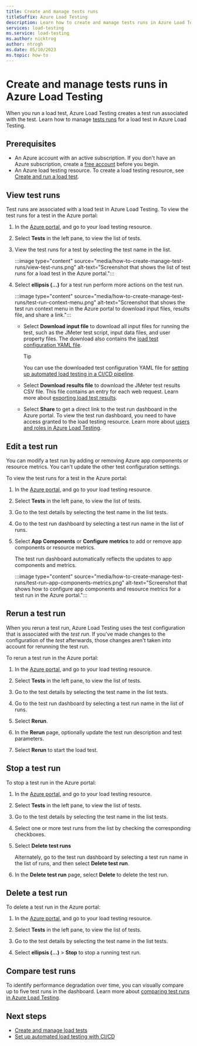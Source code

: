 ```yaml
---
title: Create and manage tests runs
titleSuffix: Azure Load Testing
description: Learn how to create and manage tests runs in Azure Load Testing with the Azure portal.
services: load-testing
ms.service: load-testing
ms.author: nicktrog
author: ntrogh
ms.date: 05/10/2023
ms.topic: how-to
---
```


# Create and manage tests runs in Azure Load Testing

When you run a load test, Azure Load Testing creates a test run associated with the test. Learn how to manage [tests runs](./concept-load-testing-concepts.md#test-run) for a load test in Azure Load Testing.

## Prerequisites

* An Azure account with an active subscription. If you don't have an Azure subscription, create a [free account](https://azure.microsoft.com/free/?WT.mc_id=A261C142F) before you begin.
* An Azure load testing resource. To create a load testing resource, see [Create and run a load test](./quickstart-create-and-run-load-test.md#create-an-azure-load-testing-resource).

## View test runs

Test runs are associated with a load test in Azure Load Testing. To view the test runs for a test in the Azure portal:

1. In the [Azure portal](https://portal.azure.com), and go to your load testing resource.

1. Select **Tests** in the left pane, to view the list of tests.

1. View the test runs for a test by selecting the test name in the list.

    :::image type="content" source="media/how-to-create-manage-test-runs/view-test-runs.png" alt-text="Screenshot that shows the list of test runs for a load test in the Azure portal.":::

1. Select **ellipsis (...)** for a test run perform more actions on the test run.

    :::image type="content" source="media/how-to-create-manage-test-runs/test-run-context-menu.png" alt-text="Screenshot that shows the test run context menu in the Azure portal to download input files, results file, and share a link.":::

    - Select **Download input file** to download all input files for running the test, such as the JMeter test script, input data files, and user property files. The download also contains the [load test configuration YAML file](./reference-test-config-yaml.md).

	    > [!TIP]
        > You can use the downloaded test configuration YAML file for [setting up automated load testing in a CI/CD pipeline](./how-to-configure-load-test-cicd.md).

    - Select **Download results file** to download the JMeter test results CSV file. This file contains an entry for each web request. Learn more about [exporting load test results](./how-to-export-test-results.md).

    - Select **Share** to get a direct link to the test run dashboard in the Azure portal. To view the test run dashboard, you need to have access granted to the load testing resource. Learn more about [users and roles in Azure Load Testing](./how-to-assign-roles.md).

## Edit a test run

You can modify a test run by adding or removing Azure app components or resource metrics. You can't update the other test configuration settings.

To view the test runs for a test in the Azure portal:

1. In the [Azure portal](https://portal.azure.com), and go to your load testing resource.

1. Select **Tests** in the left pane, to view the list of tests.

1. Go to the test details by selecting the test name in the list tests.

1. Go to the test run dashboard by selecting a test run name in the list of runs.

1. Select **App Components** or **Configure metrics** to add or remove app components or resource metrics.

    The test run dashboard automatically reflects the updates to app components and metrics.

    :::image type="content" source="media/how-to-create-manage-test-runs/test-run-app-components-metrics.png" alt-text="Screenshot that shows how to configure app components and resource metrics for a test run in the Azure portal.":::

## Rerun a test run

When you rerun a test run, Azure Load Testing uses the test configuration that is associated with the *test run*. If you've made changes to the configuration of the *test* afterwards, those changes aren't taken into account for rerunning the test run.

To rerun a test run in the Azure portal:

1. In the [Azure portal](https://portal.azure.com), and go to your load testing resource.

1. Select **Tests** in the left pane, to view the list of tests.

1. Go to the test details by selecting the test name in the list tests.

1. Go to the test run dashboard by selecting a test run name in the list of runs.

1. Select **Rerun**.

1. In the **Rerun** page, optionally update the test run description and test parameters.

1. Select **Rerun** to start the load test.

## Stop a test run

To stop a test run in the Azure portal:

1. In the [Azure portal](https://portal.azure.com), and go to your load testing resource.

1. Select **Tests** in the left pane, to view the list of tests.

1. Go to the test details by selecting the test name in the list tests.

1. Select one or more test runs from the list by checking the corresponding checkboxes.

1. Select **Delete test runs**

    Alternately, go to the test run dashboard by selecting a test run name in the list of runs, and then select **Delete test run**.

1. In the **Delete test run** page, select **Delete** to delete the test run.

## Delete a test run

To delete a test run in the Azure portal:

1. In the [Azure portal](https://portal.azure.com), and go to your load testing resource.

1. Select **Tests** in the left pane, to view the list of tests.

1. Go to the test details by selecting the test name in the list tests.

1. Select **ellipsis (...)** > **Stop** to stop a running test run.

## Compare test runs

To identify performance degradation over time, you can visually compare up to five test runs in the dashboard. Learn more about [comparing test runs in Azure Load Testing](./how-to-compare-multiple-test-runs.md).

## Next steps

- [Create and manage load tests](./how-to-create-manage-test.md)
- [Set up automated load testing with CI/CD](./quickstart-add-load-test-cicd.md)
